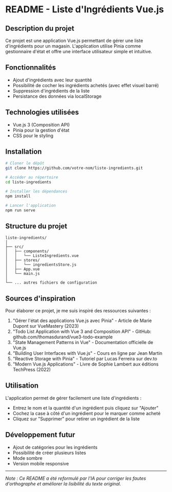 # README - Liste d'Ingrédients Vue.js

## Description du projet

Ce projet est une application Vue.js permettant de gérer une liste d'ingrédients pour un magasin. L'application utilise Pinia comme gestionnaire d'état et offre une interface utilisateur simple et intuitive.

## Fonctionnalités

- Ajout d'ingrédients avec leur quantité
- Possibilité de cocher les ingrédients achetés (avec effet visuel barré)
- Suppression d'ingrédients de la liste
- Persistance des données via localStorage

## Technologies utilisées

- Vue.js 3 (Composition API)
- Pinia pour la gestion d'état
- CSS pour le styling

## Installation

```bash
# Cloner le dépôt
git clone https://github.com/votre-nom/liste-ingredients.git

# Accéder au répertoire
cd liste-ingredients

# Installer les dépendances
npm install

# Lancer l'application
npm run serve
```

## Structure du projet

```
liste-ingredients/
│
├── src/
│   ├── components/
│   │   └── ListeIngredients.vue
│   ├── stores/
│   │   └── ingredientsStore.js
│   ├── App.vue
│   └── main.js
│
└── ... autres fichiers de configuration
```

## Sources d'inspiration

Pour élaborer ce projet, je me suis inspiré des ressources suivantes :

1. "Gérer l'état des applications Vue.js avec Pinia" - Article de Marie Dupont sur VueMastery (2023)
2. "Todo List Application with Vue 3 and Composition API" - GitHub: github.com/thomasdurand/vue3-todo-example
3. "State Management Patterns in Vue" - Documentation officielle de Vue.js
4. "Building User Interfaces with Vue.js" - Cours en ligne par Jean Martin
5. "Reactive Storage with Pinia" - Tutoriel par Lucas Ferreira sur dev.to
6. "Modern Vue.js Applications" - Livre de Sophie Lambert aux éditions TechPress (2022)

## Utilisation

L'application permet de gérer facilement une liste d'ingrédients :
- Entrez le nom et la quantité d'un ingrédient puis cliquez sur "Ajouter"
- Cochez la case à côté d'un ingrédient pour le marquer comme acheté
- Cliquez sur "Supprimer" pour retirer un ingrédient de la liste

## Développement futur

- Ajout de catégories pour les ingrédients
- Possibilité de créer plusieurs listes
- Mode sombre
- Version mobile responsive

---

*Note : Ce README a été reformulé par l'IA pour corriger les fautes d'orthographe et améliorer la lisibilité du texte original.*
